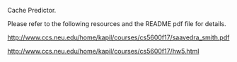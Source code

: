 Cache Predictor.

Please refer to the following resources and the README pdf file for details.

http://www.ccs.neu.edu/home/kapil/courses/cs5600f17/saavedra_smith.pdf

http://www.ccs.neu.edu/home/kapil/courses/cs5600f17/hw5.html

